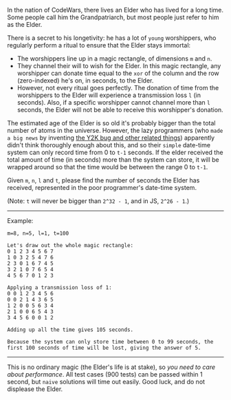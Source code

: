 In the nation of CodeWars, there lives an Elder who has lived for a long time. Some people call him the Grandpatriarch, but most people just refer to him as the Elder.

There is a secret to his longetivity: he has a lot of `young` worshippers, who regularly perform a ritual to ensure that the Elder stays immortal:

- The worshippers line up in a magic rectangle, of dimensions `m` and `n`.
- They channel their will to wish for the Elder. In this magic rectangle, any worshipper can donate time equal to the `xor` of the column and the row (zero-indexed) he's on, in seconds, to the Elder.
- However, not every ritual goes perfectly. The donation of time from the worshippers to the Elder will experience a transmission loss `l` (in seconds). Also, if a specific worshipper cannot channel more than `l` seconds, the Elder will not be able to receive this worshipper's donation.

The estimated age of the Elder is so old it's probably bigger than the total number of atoms in the universe. However, the lazy programmers (who `made a big news` by inventing [the Y2K bug and other related things](https://en.wikipedia.org/wiki/Time_formatting_and_storage_bugs)) apparently didn't think thoroughly enough about this, and so their `simple` date-time system can only record time from 0 to `t-1` seconds. If the elder received the total amount of time (in seconds) more than the system can store, it will be wrapped around so that the time would be between the range 0 to `t-1`.

Given `m`, `n`, `l` and `t`, please find the number of seconds the Elder has received, represented in the poor programmer's date-time system.

(Note: `t` will never be bigger than `2^32 - 1`, and in JS, `2^26 - 1`.)

---

Example:

```
m=8, n=5, l=1, t=100

Let's draw out the whole magic rectangle:
0 1 2 3 4 5 6 7
1 0 3 2 5 4 7 6
2 3 0 1 6 7 4 5
3 2 1 0 7 6 5 4
4 5 6 7 0 1 2 3

Applying a transmission loss of 1:
0 0 1 2 3 4 5 6
0 0 2 1 4 3 6 5
1 2 0 0 5 6 3 4
2 1 0 0 6 5 4 3
3 4 5 6 0 0 1 2

Adding up all the time gives 105 seconds.

Because the system can only store time between 0 to 99 seconds, the first 100 seconds of time will be lost, giving the answer of 5.
```

---

This is no ordinary magic (the Elder's life is at stake), so *you need to care about performance*. All test cases (900 tests) can be passed within 1 second, but `naive` solutions will time out easily. Good luck, and do not displease the Elder.
